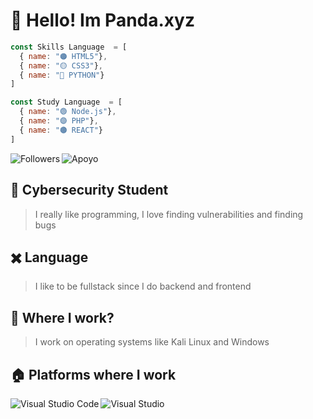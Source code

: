



# 👋 Hello! Im Panda.xyz

```js
const Skills Language  = [
  { name: "🟠 HTML5"},
  { name: "🟡 CSS3"},
  { name: "🔵 PYTHON"}
]
```

```js
const Study Language  = [
  { name: "🟢 Node.js"},
  { name: "🟣 PHP"},
  { name: "🟤 REACT"}
]
```
  

<img align="left" alt="Followers" src="https://img.shields.io/github/followers/Pandaxyz-xd?color=gree&style=flat-square"/>
<img align="center" alt="Apoyo" src="https://img.shields.io/badge/GreenPeace-Support%20%F0%9F%92%96-green"/>

## 📐 Cybersecurity Student

>  I really like programming, I love finding vulnerabilities and finding bugs 


## ✖️ Language

> I like to be fullstack since I do backend and frontend

## 💼 Where I work?

> I work on operating systems like Kali Linux and Windows

## 🏠 Platforms where I work
<img align="left" alt="Visual Studio Code" src="https://img.shields.io/badge/-Visual%20Studio%20Code-blue?style=for-the-badge&logo=Visual%20Studio%20Code&logoColor=white"/>
<img align="left" alt="Visual Studio" src="https://img.shields.io/badge/-Visual%20Studio-blue?style=for-the-badge&logo=Visual%20Studio&logoColor=purple"/>
